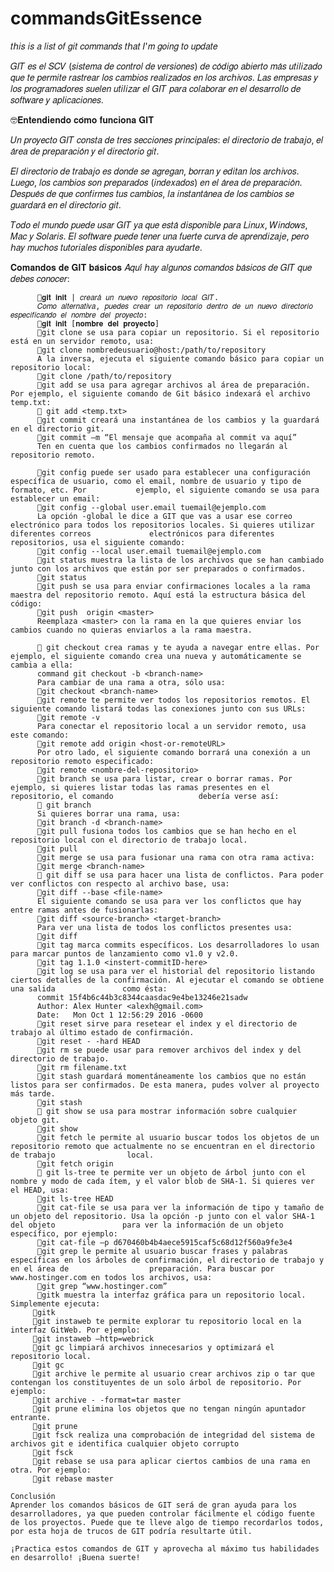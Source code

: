 # commandsGitEssence

𝑡𝘩𝑖𝑠 𝑖𝑠 𝑎 𝑙𝑖𝑠𝑡 𝑜𝑓 𝑔𝑖𝑡 𝑐𝑜𝑚𝑚𝑎𝑛𝑑𝑠 𝑡𝘩𝑎𝑡 𝐼'𝑚 𝑔𝑜𝑖𝑛𝑔 𝑡𝑜 𝑢𝑝𝑑𝑎𝑡𝑒

𝐺𝐼𝑇 𝑒𝑠 𝑒𝑙 𝑆𝐶𝑉 (𝑠𝑖𝑠𝑡𝑒𝑚𝑎 𝑑𝑒 𝑐𝑜𝑛𝑡𝑟𝑜𝑙 𝑑𝑒 𝑣𝑒𝑟𝑠𝑖𝑜𝑛𝑒𝑠) 𝑑𝑒 𝑐𝑜́𝑑𝑖𝑔𝑜 𝑎𝑏𝑖𝑒𝑟𝑡𝑜 𝑚𝑎́𝑠 𝑢𝑡𝑖𝑙𝑖𝑧𝑎𝑑𝑜 𝑞𝑢𝑒 𝑡𝑒 𝑝𝑒𝑟𝑚𝑖𝑡𝑒 𝑟𝑎𝑠𝑡𝑟𝑒𝑎𝑟 𝑙𝑜𝑠 𝑐𝑎𝑚𝑏𝑖𝑜𝑠 𝑟𝑒𝑎𝑙𝑖𝑧𝑎𝑑𝑜𝑠 𝑒𝑛 𝑙𝑜𝑠 𝑎𝑟𝑐𝘩𝑖𝑣𝑜𝑠.
     𝐿𝑎𝑠 𝑒𝑚𝑝𝑟𝑒𝑠𝑎𝑠 𝑦 𝑙𝑜𝑠 𝑝𝑟𝑜𝑔𝑟𝑎𝑚𝑎𝑑𝑜𝑟𝑒𝑠 𝑠𝑢𝑒𝑙𝑒𝑛 𝑢𝑡𝑖𝑙𝑖𝑧𝑎𝑟 𝑒𝑙 𝐺𝐼𝑇 𝑝𝑎𝑟𝑎 𝑐𝑜𝑙𝑎𝑏𝑜𝑟𝑎𝑟 𝑒𝑛 𝑒𝑙 𝑑𝑒𝑠𝑎𝑟𝑟𝑜𝑙𝑙𝑜 𝑑𝑒 𝑠𝑜𝑓𝑡𝑤𝑎𝑟𝑒 𝑦 𝑎𝑝𝑙𝑖𝑐𝑎𝑐𝑖𝑜𝑛𝑒𝑠.

🤓𝐄𝐧𝐭𝐞𝐧𝐝𝐢𝐞𝐧𝐝𝐨 𝐜𝐨́𝐦𝐨 𝐟𝐮𝐧𝐜𝐢𝐨𝐧𝐚 𝐆𝐈𝐓

   𝑈𝑛 𝑝𝑟𝑜𝑦𝑒𝑐𝑡𝑜 𝐺𝐼𝑇 𝑐𝑜𝑛𝑠𝑡𝑎 𝑑𝑒 𝑡𝑟𝑒𝑠 𝑠𝑒𝑐𝑐𝑖𝑜𝑛𝑒𝑠 𝑝𝑟𝑖𝑛𝑐𝑖𝑝𝑎𝑙𝑒𝑠: 𝑒𝑙 𝑑𝑖𝑟𝑒𝑐𝑡𝑜𝑟𝑖𝑜 𝑑𝑒 𝑡𝑟𝑎𝑏𝑎𝑗𝑜, 𝑒𝑙 𝑎́𝑟𝑒𝑎 𝑑𝑒 𝑝𝑟𝑒𝑝𝑎𝑟𝑎𝑐𝑖𝑜́𝑛 𝑦 𝑒𝑙 𝑑𝑖𝑟𝑒𝑐𝑡𝑜𝑟𝑖𝑜 𝑔𝑖𝑡.

   𝐸𝑙 𝑑𝑖𝑟𝑒𝑐𝑡𝑜𝑟𝑖𝑜 𝑑𝑒 𝑡𝑟𝑎𝑏𝑎𝑗𝑜 𝑒𝑠 𝑑𝑜𝑛𝑑𝑒 𝑠𝑒 𝑎𝑔𝑟𝑒𝑔𝑎𝑛, 𝑏𝑜𝑟𝑟𝑎𝑛 𝑦 𝑒𝑑𝑖𝑡𝑎𝑛 𝑙𝑜𝑠 𝑎𝑟𝑐𝘩𝑖𝑣𝑜𝑠. 𝐿𝑢𝑒𝑔𝑜, 𝑙𝑜𝑠 𝑐𝑎𝑚𝑏𝑖𝑜𝑠 𝑠𝑜𝑛 𝑝𝑟𝑒𝑝𝑎𝑟𝑎𝑑𝑜𝑠 (𝑖𝑛𝑑𝑒𝑥𝑎𝑑𝑜𝑠) 𝑒𝑛 𝑒𝑙 𝑎́𝑟𝑒𝑎 𝑑𝑒 𝑝𝑟𝑒𝑝𝑎𝑟𝑎𝑐𝑖𝑜́𝑛. 𝐷𝑒𝑠𝑝𝑢𝑒́𝑠 𝑑𝑒 𝑞𝑢𝑒 𝑐𝑜𝑛𝑓𝑖𝑟𝑚𝑒𝑠 𝑡𝑢𝑠 𝑐𝑎𝑚𝑏𝑖𝑜𝑠, 𝑙𝑎 𝑖𝑛𝑠𝑡𝑎𝑛𝑡𝑎́𝑛𝑒𝑎 𝑑𝑒 𝑙𝑜𝑠 𝑐𝑎𝑚𝑏𝑖𝑜𝑠 𝑠𝑒 𝑔𝑢𝑎𝑟𝑑𝑎𝑟𝑎́ 𝑒𝑛 𝑒𝑙 𝑑𝑖𝑟𝑒𝑐𝑡𝑜𝑟𝑖𝑜 𝑔𝑖𝑡.

  𝑇𝑜𝑑𝑜 𝑒𝑙 𝑚𝑢𝑛𝑑𝑜 𝑝𝑢𝑒𝑑𝑒 𝑢𝑠𝑎𝑟 𝐺𝐼𝑇 𝑦𝑎 𝑞𝑢𝑒 𝑒𝑠𝑡𝑎́ 𝑑𝑖𝑠𝑝𝑜𝑛𝑖𝑏𝑙𝑒 𝑝𝑎𝑟𝑎 𝐿𝑖𝑛𝑢𝑥, 𝑊𝑖𝑛𝑑𝑜𝑤𝑠, 𝑀𝑎𝑐 𝑦 𝑆𝑜𝑙𝑎𝑟𝑖𝑠. 𝐸𝑙 𝑠𝑜𝑓𝑡𝑤𝑎𝑟𝑒 𝑝𝑢𝑒𝑑𝑒 𝑡𝑒𝑛𝑒𝑟 𝑢𝑛𝑎 𝑓𝑢𝑒𝑟𝑡𝑒 𝑐𝑢𝑟𝑣𝑎 𝑑𝑒 𝑎𝑝𝑟𝑒𝑛𝑑𝑖𝑧𝑎𝑗𝑒, 𝑝𝑒𝑟𝑜 𝘩𝑎𝑦 𝑚𝑢𝑐𝘩𝑜𝑠 𝑡𝑢𝑡𝑜𝑟𝑖𝑎𝑙𝑒𝑠 𝑑𝑖𝑠𝑝𝑜𝑛𝑖𝑏𝑙𝑒𝑠 𝑝𝑎𝑟𝑎 𝑎𝑦𝑢𝑑𝑎𝑟𝑡𝑒.

  𝐂𝐨𝐦𝐚𝐧𝐝𝐨𝐬 𝐝𝐞 𝐆𝐈𝐓 𝐛𝐚́𝐬𝐢𝐜𝐨𝐬
  𝐴𝑞𝑢𝑖́ 𝘩𝑎𝑦 𝑎𝑙𝑔𝑢𝑛𝑜𝑠 𝑐𝑜𝑚𝑎𝑛𝑑𝑜𝑠 𝑏𝑎́𝑠𝑖𝑐𝑜𝑠 𝑑𝑒 𝐺𝐼𝑇 𝑞𝑢𝑒 𝑑𝑒𝑏𝑒𝑠 𝑐𝑜𝑛𝑜𝑐𝑒𝑟:

          🔸𝐠𝐢𝐭 𝐢𝐧𝐢𝐭 | 𝑐𝑟𝑒𝑎𝑟𝑎́ 𝑢𝑛 𝑛𝑢𝑒𝑣𝑜 𝑟𝑒𝑝𝑜𝑠𝑖𝑡𝑜𝑟𝑖𝑜 𝑙𝑜𝑐𝑎𝑙 𝐺𝐼𝑇.
          𝐶𝑜𝑚𝑜 𝑎𝑙𝑡𝑒𝑟𝑛𝑎𝑡𝑖𝑣𝑎, 𝑝𝑢𝑒𝑑𝑒𝑠 𝑐𝑟𝑒𝑎𝑟 𝑢𝑛 𝑟𝑒𝑝𝑜𝑠𝑖𝑡𝑜𝑟𝑖𝑜 𝑑𝑒𝑛𝑡𝑟𝑜 𝑑𝑒 𝑢𝑛 𝑛𝑢𝑒𝑣𝑜 𝑑𝑖𝑟𝑒𝑐𝑡𝑜𝑟𝑖𝑜 𝑒𝑠𝑝𝑒𝑐𝑖𝑓𝑖𝑐𝑎𝑛𝑑𝑜 𝑒𝑙 𝑛𝑜𝑚𝑏𝑟𝑒 𝑑𝑒𝑙 𝑝𝑟𝑜𝑦𝑒𝑐𝑡𝑜:
          🔸𝐠𝐢𝐭 𝐢𝐧𝐢𝐭 [𝐧𝐨𝐦𝐛𝐫𝐞 𝐝𝐞𝐥 𝐩𝐫𝐨𝐲𝐞𝐜𝐭𝐨]
          🔸git clone se usa para copiar un repositorio. Si el repositorio está en un servidor remoto, usa:
          🔸git clone nombredeusuario@host:/path/to/repository
          A la inversa, ejecuta el siguiente comando básico para copiar un repositorio local:
          🔸git clone /path/to/repository
          🔸git add se usa para agregar archivos al área de preparación. Por ejemplo, el siguiente comando de Git básico indexará el archivo temp.txt:
          🔸 git add <temp.txt>
          🔸git commit creará una instantánea de los cambios y la guardará en el directorio git.
          🔸git commit –m “El mensaje que acompaña al commit va aquí”
          Ten en cuenta que los cambios confirmados no llegarán al repositorio remoto.

          🔸git config puede ser usado para establecer una configuración específica de usuario, como el email, nombre de usuario y tipo de formato, etc. Por           ejemplo, el siguiente comando se usa para establecer un email:
          🔸git config --global user.email tuemail@ejemplo.com
          La opción -global le dice a GIT que vas a usar ese correo electrónico para todos los repositorios locales. Si quieres utilizar diferentes correos             electrónicos para diferentes repositorios, usa el siguiente comando:
          🔸git config --local user.email tuemail@ejemplo.com
          🔸git status muestra la lista de los archivos que se han cambiado junto con los archivos que están por ser preparados o confirmados.
          🔸git status
          🔸git push se usa para enviar confirmaciones locales a la rama maestra del repositorio remoto. Aquí está la estructura básica del código:
          🔸git push  origin <master>
          Reemplaza <master> con la rama en la que quieres enviar los cambios cuando no quieras enviarlos a la rama maestra.

          🔸 git checkout crea ramas y te ayuda a navegar entre ellas. Por ejemplo, el siguiente comando crea una nueva y automáticamente se cambia a ella:
          command git checkout -b <branch-name>
          Para cambiar de una rama a otra, sólo usa:
          🔸git checkout <branch-name>
          🔸git remote te permite ver todos los repositorios remotos. El siguiente comando listará todas las conexiones junto con sus URLs:
          🔸git remote -v
          Para conectar el repositorio local a un servidor remoto, usa este comando:
          🔸git remote add origin <host-or-remoteURL>
          Por otro lado, el siguiente comando borrará una conexión a un repositorio remoto especificado:
          🔸git remote <nombre-del-repositorio>
          🔸git branch se usa para listar, crear o borrar ramas. Por ejemplo, si quieres listar todas las ramas presentes en el repositorio, el comando                   debería verse así:
          🔸 git branch
          Si quieres borrar una rama, usa:
          🔸git branch -d <branch-name>
          🔸git pull fusiona todos los cambios que se han hecho en el repositorio local con el directorio de trabajo local.
          🔸git pull
          🔸git merge se usa para fusionar una rama con otra rama activa:
          🔸git merge <branch-name>
          🔸 git diff se usa para hacer una lista de conflictos. Para poder ver conflictos con respecto al archivo base, usa:
          🔸git diff --base <file-name>
          El siguiente comando se usa para ver los conflictos que hay entre ramas antes de fusionarlas:
          🔸git diff <source-branch> <target-branch>
          Para ver una lista de todos los conflictos presentes usa:
          🔸git diff
          🔸git tag marca commits específicos. Los desarrolladores lo usan para marcar puntos de lanzamiento como v1.0 y v2.0.
          🔸git tag 1.1.0 <instert-commitID-here>
          🔸git log se usa para ver el historial del repositorio listando ciertos detalles de la confirmación. Al ejecutar el comando se obtiene una salida               como ésta:
          commit 15f4b6c44b3c8344caasdac9e4be13246e21sadw
          Author: Alex Hunter <alexh@gmail.com>
          Date:   Mon Oct 1 12:56:29 2016 -0600
          🔸git reset sirve para resetear el index y el directorio de trabajo al último estado de confirmación.
          🔸git reset - -hard HEAD
          🔸git rm se puede usar para remover archivos del index y del directorio de trabajo.
          🔸git rm filename.txt
          🔸git stash guardará momentáneamente los cambios que no están listos para ser confirmados. De esta manera, pudes volver al proyecto más tarde.
          🔸git stash
          🔸 git show se usa para mostrar información sobre cualquier objeto git.
          🔸git show
          🔸git fetch le permite al usuario buscar todos los objetos de un repositorio remoto que actualmente no se encuentran en el directorio de trabajo                local.
          🔸git fetch origin
          🔸 git ls-tree te permite ver un objeto de árbol junto con el nombre y modo de cada ítem, y el valor blob de SHA-1. Si quieres ver el HEAD, usa:
          🔸git ls-tree HEAD
          🔸git cat-file se usa para ver la información de tipo y tamaño de un objeto del repositorio. Usa la opción -p junto con el valor SHA-1 del objeto               para ver la información de un objeto específico, por ejemplo:
          🔸git cat-file –p d670460b4b4aece5915caf5c68d12f560a9fe3e4
          🔸git grep le permite al usuario buscar frases y palabras específicas en los árboles de confirmación, el directorio de trabajo y en el área de                  preparación. Para buscar por www.hostinger.com en todos los archivos, usa:
          🔸git grep “www.hostinger.com”
          🔸gitk muestra la interfaz gráfica para un repositorio local. Simplemente ejecuta:
         🔸gitk
         🔸git instaweb te permite explorar tu repositorio local en la interfaz GitWeb. Por ejemplo:
         🔸git instaweb –http=webrick
         🔸git gc limpiará archivos innecesarios y optimizará el repositorio local.
         🔸git gc
         🔸git archive le permite al usuario crear archivos zip o tar que contengan los constituyentes de un solo árbol de repositorio. Por ejemplo:
         🔸git archive - -format=tar master
         🔸git prune elimina los objetos que no tengan ningún apuntador entrante.
         🔸git prune
         🔸git fsck realiza una comprobación de integridad del sistema de archivos git e identifica cualquier objeto corrupto
         🔸git fsck
         🔸git rebase se usa para aplicar ciertos cambios de una rama en otra. Por ejemplo:
         🔸git rebase master

    Conclusión
    Aprender los comandos básicos de GIT será de gran ayuda para los desarrolladores, ya que pueden controlar fácilmente el código fuente de los proyectos. Puede que te lleve algo de tiempo recordarlos todos, por esta hoja de trucos de GIT podría resultarte útil.

    ¡Practica estos comandos de GIT y aprovecha al máximo tus habilidades en desarrollo! ¡Buena suerte!
